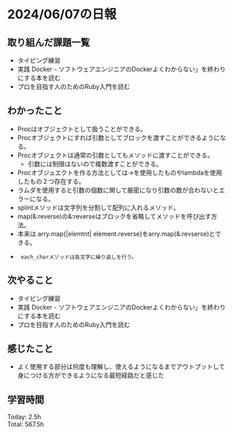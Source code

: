 # 2024/06/07の日報
## 取り組んだ課題一覧
* タイピング練習
*  実践 Docker - ソフトウェアエンジニアのDockerよくわからない」を終わりにする本を読む
*  プロを目指す人のためのRuby入門を読む
## わかったこと
* Procはオブジェクトとして扱うことができる。
* Procオブジェクトにすれば引数としてブロックを渡すことができるようになる。
* Procオブジェクトは通常の引数としてもメソッドに渡すことができる。
  *  引数には制限はないので複数渡すことができる。
*  Procオブジュエクトを作る方法としては->を使用したものやlambdaを使用したもの２つ存在する。
*  ラムダを使用すると引数の個数に関して厳密になり引数の数が合わないとエラーになる。
*  splintメソッドは文字列を分割して配列に入れるメソッド。
*  map(&:reverse)の&:reverseはブロックを省略してメソッドを呼び出す方法。
 * 本来は arry.map{|elemtnt| element.reverse}をarry.map(&:revserse)とできる。
*      each_charメソッドは各文字に繰り返しを行う。
## 次やること
* タイピング練習
*  実践 Docker - ソフトウェアエンジニアのDockerよくわからない」を終わりにする本を読む
* プロを目指す人のためのRuby入門を読む
## 感じたこと
* よく使用する部分は何度も理解し、使えるようになるまでアウトプットして身につける方ができるようになる最短経路だと感じた
## 学習時間
Today: 2.5h<br>
Total: 567.5h
